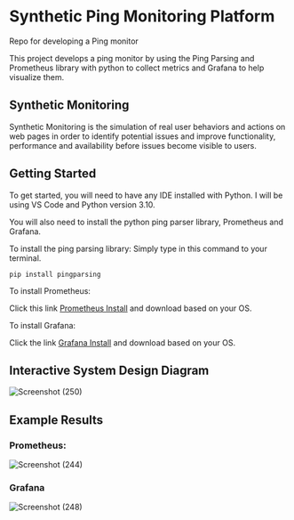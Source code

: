 # Synthetic Ping Monitoring Platform 

Repo for developing a Ping monitor 

This project develops a ping monitor by using the Ping Parsing and Prometheus library with python  to collect metrics and Grafana to help visualize them. 

## Synthetic Monitoring 
Synthetic Monitoring is the simulation of real user behaviors and actions on web pages in order to identify potential issues and improve functionality, performance and availability before issues become visible to users. 

## Getting Started 

To get started, you will need to have any IDE installed with Python. I will be using VS Code and Python version 3.10. 

You will also need to install the python ping parser library, Prometheus and Grafana. 

To install the ping parsing library: 
Simply type in this command to your terminal. 

```
pip install pingparsing
```

To install Prometheus:

Click this link 
[Prometheus Install](https://prometheus.io/download/)
and download based on your OS. 

To install Grafana:

Click the link [Grafana Install](
https://grafana.com/docs/grafana/latest/setup-grafana/installation/)
and download based on your OS. 

## Interactive System Design Diagram 
![Screenshot (250)](https://github.com/j-portillo1/Synthetic-Monitoring/assets/144365700/26b6d552-7fee-4315-9b95-7631c5cee58c)


 
## Example Results
### Prometheus:
![Screenshot (244)](https://github.com/j-portillo1/Synthetic-Monitoring/assets/144365700/25f455f3-0594-4eca-9330-a2a3053ddaac)

### Grafana 
![Screenshot (248)](https://github.com/j-portillo1/Synthetic-Monitoring/assets/144365700/a915c3e6-23d1-4137-97d8-6e0944069d68)
